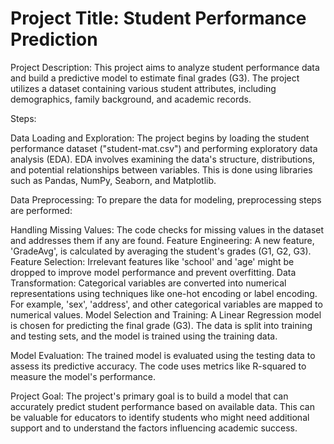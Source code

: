 # Project Title: Student Performance Prediction


Project Description: This project aims to analyze student performance data and build a predictive model to estimate final grades (G3). The project utilizes a dataset containing various student attributes, including demographics, family background, and academic records.

Steps:

Data Loading and Exploration: The project begins by loading the student performance dataset ("student-mat.csv") and performing exploratory data analysis (EDA). EDA involves examining the data's structure, distributions, and potential relationships between variables. This is done using libraries such as Pandas, NumPy, Seaborn, and Matplotlib.

Data Preprocessing: To prepare the data for modeling, preprocessing steps are performed:

Handling Missing Values: The code checks for missing values in the dataset and addresses them if any are found.
Feature Engineering: A new feature, 'GradeAvg', is calculated by averaging the student's grades (G1, G2, G3).
Feature Selection: Irrelevant features like 'school' and 'age' might be dropped to improve model performance and prevent overfitting.
Data Transformation: Categorical variables are converted into numerical representations using techniques like one-hot encoding or label encoding. For example, 'sex', 'address', and other categorical variables are mapped to numerical values.
Model Selection and Training: A Linear Regression model is chosen for predicting the final grade (G3). The data is split into training and testing sets, and the model is trained using the training data.

Model Evaluation: The trained model is evaluated using the testing data to assess its predictive accuracy. The code uses metrics like R-squared to measure the model's performance.

Project Goal: The project's primary goal is to build a model that can accurately predict student performance based on available data. This can be valuable for educators to identify students who might need additional support and to understand the factors influencing academic success.
